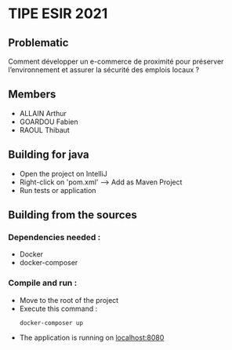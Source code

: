 # TIPE ESIR 2021

## Problematic
Comment développer un e-commerce de proximité pour préserver l’environnement et assurer la sécurité des emplois locaux ?

## Members
* ALLAIN Arthur
* GOARDOU Fabien
* RAOUL Thibaut

## Building for java
- Open the project on IntelliJ
- Right-click on 'pom.xml' --> Add as Maven Project
- Run tests or application

## Building from the sources

### Dependencies needed :
- Docker
- docker-composer

### Compile and run :

- Move to the root of the project
- Execute this command :
    ```shell
    docker-composer up
    ```
- The application is running on [localhost:8080](http://localhost:8080)
